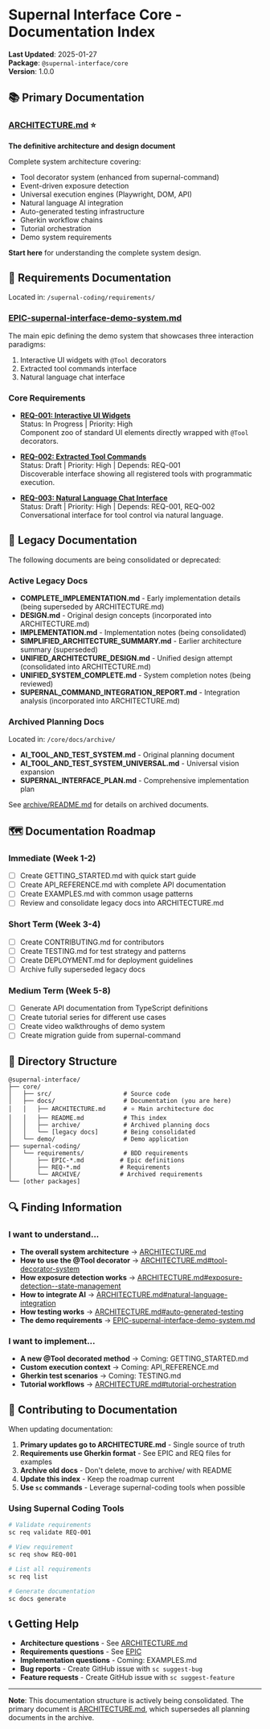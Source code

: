 # Supernal Interface Core - Documentation Index

**Last Updated**: 2025-01-27  
**Package**: `@supernal-interface/core`  
**Version**: 1.0.0

## 📚 Primary Documentation

### [ARCHITECTURE.md](./ARCHITECTURE.md) ⭐
**The definitive architecture and design document**

Complete system architecture covering:
- Tool decorator system (enhanced from supernal-command)
- Event-driven exposure detection
- Universal execution engines (Playwright, DOM, API)
- Natural language AI integration
- Auto-generated testing infrastructure
- Gherkin workflow chains
- Tutorial orchestration
- Demo system requirements

**Start here** for understanding the complete system design.

## 🎯 Requirements Documentation

Located in: `/supernal-coding/requirements/`

### [EPIC-supernal-interface-demo-system.md](../../supernal-coding/requirements/EPIC-supernal-interface-demo-system.md)
The main epic defining the demo system that showcases three interaction paradigms:
1. Interactive UI widgets with `@Tool` decorators
2. Extracted tool commands interface
3. Natural language chat interface

### Core Requirements

- **[REQ-001: Interactive UI Widgets](../../supernal-coding/requirements/REQ-001-interactive-ui-widgets.md)**  
  Status: In Progress | Priority: High  
  Component zoo of standard UI elements directly wrapped with `@Tool` decorators.

- **[REQ-002: Extracted Tool Commands](../../supernal-coding/requirements/REQ-002-extracted-tool-commands.md)**  
  Status: Draft | Priority: High | Depends: REQ-001  
  Discoverable interface showing all registered tools with programmatic execution.

- **[REQ-003: Natural Language Chat Interface](../../supernal-coding/requirements/REQ-003-natural-language-chat-interface.md)**  
  Status: Draft | Priority: High | Depends: REQ-001, REQ-002  
  Conversational interface for tool control via natural language.

## 📖 Legacy Documentation

The following documents are being consolidated or deprecated:

### Active Legacy Docs

- **COMPLETE_IMPLEMENTATION.md** - Early implementation details (being superseded by ARCHITECTURE.md)
- **DESIGN.md** - Original design concepts (incorporated into ARCHITECTURE.md)
- **IMPLEMENTATION.md** - Implementation notes (being consolidated)
- **SIMPLIFIED_ARCHITECTURE_SUMMARY.md** - Earlier architecture summary (superseded)
- **UNIFIED_ARCHITECTURE_DESIGN.md** - Unified design attempt (consolidated into ARCHITECTURE.md)
- **UNIFIED_SYSTEM_COMPLETE.md** - System completion notes (being reviewed)
- **SUPERNAL_COMMAND_INTEGRATION_REPORT.md** - Integration analysis (incorporated into ARCHITECTURE.md)

### Archived Planning Docs

Located in: `/core/docs/archive/`

- **AI_TOOL_AND_TEST_SYSTEM.md** - Original planning document
- **AI_TOOL_AND_TEST_SYSTEM_UNIVERSAL.md** - Universal vision expansion
- **SUPERNAL_INTERFACE_PLAN.md** - Comprehensive implementation plan

See [archive/README.md](./archive/README.md) for details on archived documents.

## 🗺️ Documentation Roadmap

### Immediate (Week 1-2)
- [ ] Create GETTING_STARTED.md with quick start guide
- [ ] Create API_REFERENCE.md with complete API documentation
- [ ] Create EXAMPLES.md with common usage patterns
- [ ] Review and consolidate legacy docs into ARCHITECTURE.md

### Short Term (Week 3-4)
- [ ] Create CONTRIBUTING.md for contributors
- [ ] Create TESTING.md for test strategy and patterns
- [ ] Create DEPLOYMENT.md for deployment guidelines
- [ ] Archive fully superseded legacy docs

### Medium Term (Week 5-8)
- [ ] Generate API documentation from TypeScript definitions
- [ ] Create tutorial series for different use cases
- [ ] Create video walkthroughs of demo system
- [ ] Create migration guide from supernal-command

## 📂 Directory Structure

```
@supernal-interface/
├── core/
│   ├── src/                    # Source code
│   ├── docs/                   # Documentation (you are here)
│   │   ├── ARCHITECTURE.md     # ⭐ Main architecture doc
│   │   ├── README.md           # This index
│   │   ├── archive/            # Archived planning docs
│   │   └── [legacy docs]       # Being consolidated
│   └── demo/                   # Demo application
├── supernal-coding/
│   └── requirements/           # BDD requirements
│       ├── EPIC-*.md          # Epic definitions
│       ├── REQ-*.md           # Requirements
│       └── ARCHIVE/           # Archived requirements
└── [other packages]
```

## 🔍 Finding Information

### I want to understand...

- **The overall system architecture** → [ARCHITECTURE.md](./ARCHITECTURE.md)
- **How to use the @Tool decorator** → [ARCHITECTURE.md#tool-decorator-system](./ARCHITECTURE.md#tool-decorator-system)
- **How exposure detection works** → [ARCHITECTURE.md#exposure-detection--state-management](./ARCHITECTURE.md#exposure-detection--state-management)
- **How to integrate AI** → [ARCHITECTURE.md#natural-language-integration](./ARCHITECTURE.md#natural-language-integration)
- **How testing works** → [ARCHITECTURE.md#auto-generated-testing](./ARCHITECTURE.md#auto-generated-testing)
- **The demo requirements** → [EPIC-supernal-interface-demo-system.md](../../supernal-coding/requirements/EPIC-supernal-interface-demo-system.md)

### I want to implement...

- **A new @Tool decorated method** → Coming: GETTING_STARTED.md
- **Custom execution context** → Coming: API_REFERENCE.md
- **Gherkin test scenarios** → Coming: TESTING.md
- **Tutorial workflows** → [ARCHITECTURE.md#tutorial-orchestration](./ARCHITECTURE.md#tutorial-orchestration)

## 🤝 Contributing to Documentation

When updating documentation:

1. **Primary updates go to ARCHITECTURE.md** - Single source of truth
2. **Requirements use Gherkin format** - See EPIC and REQ files for examples
3. **Archive old docs** - Don't delete, move to archive/ with README
4. **Update this index** - Keep the roadmap current
5. **Use `sc` commands** - Leverage supernal-coding tools when possible

### Using Supernal Coding Tools

```bash
# Validate requirements
sc req validate REQ-001

# View requirement
sc req show REQ-001

# List all requirements
sc req list

# Generate documentation
sc docs generate
```

## 📞 Getting Help

- **Architecture questions** - See [ARCHITECTURE.md](./ARCHITECTURE.md)
- **Requirements questions** - See [EPIC](../../supernal-coding/requirements/EPIC-supernal-interface-demo-system.md)
- **Implementation questions** - Coming: EXAMPLES.md
- **Bug reports** - Create GitHub issue with `sc suggest-bug`
- **Feature requests** - Create GitHub issue with `sc suggest-feature`

---

**Note**: This documentation structure is actively being consolidated. The primary document is [ARCHITECTURE.md](./ARCHITECTURE.md), which supersedes all planning documents in the archive.

